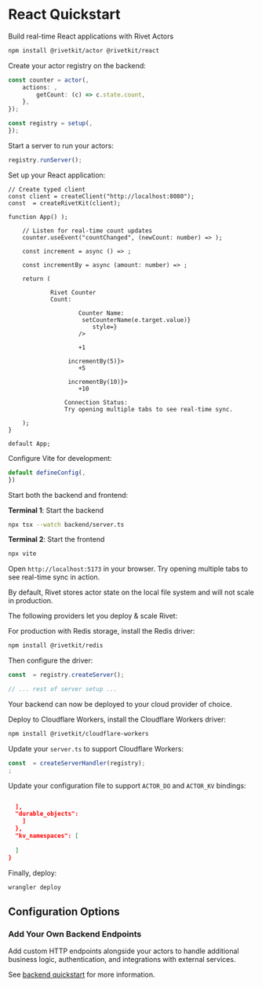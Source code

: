 # React Quickstart

Build real-time React applications with Rivet Actors

```sh
npm install @rivetkit/actor @rivetkit/react
```

Create your actor registry on the backend:

```ts backend/registry.ts
const counter = actor(,
	actions: ,
		getCount: (c) => c.state.count,
	},
});

const registry = setup(,
});
```

Start a server to run your actors:

```ts backend/server.ts
registry.runServer();
```

Set up your React application:

```tsx frontend/App.tsx
// Create typed client
const client = createClient("http://localhost:8080");
const  = createRivetKit(client);

function App() );

	// Listen for real-time count updates
	counter.useEvent("countChanged", (newCount: number) => );

	const increment = async () => ;

	const incrementBy = async (amount: number) => ;

	return (
		
			Rivet Counter
			Count: 

					Counter Name:
					 setCounterName(e.target.value)}
						style=}
					/>

					+1
				
				 incrementBy(5)}>
					+5
				
				 incrementBy(10)}>
					+10

				Connection Status: 
				Try opening multiple tabs to see real-time sync.

	);
}

default App;
```

Configure Vite for development:

```ts vite.config.ts
default defineConfig(,
})
```

Start both the backend and frontend:

**Terminal 1**: Start the backend

```sh Backend
npx tsx --watch backend/server.ts
```

**Terminal 2**: Start the frontend

```sh Frontend  
npx vite
```

Open `http://localhost:5173` in your browser. Try opening multiple tabs to see real-time sync in action.

By default, Rivet stores actor state on the local file system and will not scale in production.

The following providers let you deploy & scale Rivet:

For production with Redis storage, install the Redis driver:

```sh
npm install @rivetkit/redis
```

Then configure the driver:

```ts server.ts
const  = registry.createServer();

// ... rest of server setup ...
```

Your backend can now be deployed to your cloud provider of choice.

Deploy to Cloudflare Workers, install the Cloudflare Workers driver:

```sh
npm install @rivetkit/cloudflare-workers
```

Update your `server.ts` to support Cloudflare Workers:

  ```ts server.ts
  const  = createServerHandler(registry);
  ;
  ```

Update your configuration file to support `ACTOR_DO` and `ACTOR_KV` bindings:

```json wrangler.json

  ],
  "durable_objects": 
    ]
  },
  "kv_namespaces": [
    
  ]
}
```

Finally, deploy:

```sh
wrangler deploy
```

## Configuration Options

### Add Your Own Backend Endpoints

Add custom HTTP endpoints alongside your actors to handle additional business logic, authentication, and integrations with external services.

See [backend quickstart](/docs/actors/quickstart/backend) for more information.